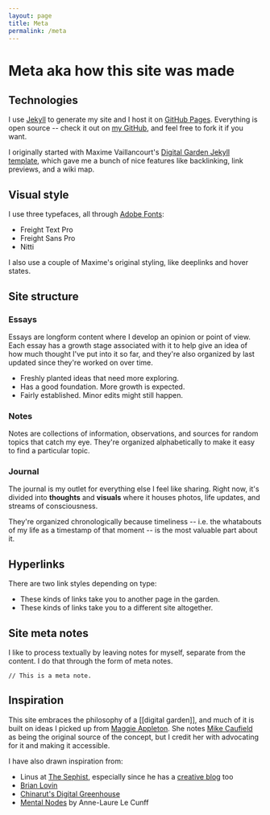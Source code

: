```yaml
---
layout: page
title: Meta
permalink: /meta
---
```


# Meta <span class="newthought">aka</span> how this site was made

## Technologies

I use [Jekyll](https://jekyllrb.com/) to generate my site and I host it on [GitHub Pages](https://pages.github.com/). Everything is open source -- check it out on [my GitHub](https://github.com/alisasgithub), and feel free to fork it if you want. 

I originally started with Maxime Vaillancourt's [Digital Garden Jekyll template](https://github.com/maximevaillancourt/digital-garden-jekyll-template), which gave me a bunch of nice features like backlinking, link previews, and a wiki map. 

## Visual style 

I use three typefaces, all through [Adobe Fonts](https://fonts.adobe.com/):

- Freight Text Pro
- <span class="sans">Freight Sans Pro</span>
- <span class="mono">Nitti</span>

I also use a couple of Maxime's original styling, like deeplinks and hover states.

## Site structure

### Essays

Essays are longform content where I develop an opinion or point of view. Each essay has a growth stage associated with it to help give an idea of how much thought I've put into it so far, and they're also organized by <span class="mono">last updated</span> since they're worked on over time.

<ul class="list-x sans">
    <li><span class="tag tag-gr1 sans no-margin-left"></span> Freshly planted ideas that need more exploring.</li>
    <li><span class="tag tag-gr2 sans no-margin-left"></span> Has a good foundation. More growth is expected.</li>
    <li><span class="tag tag-gr3 sans no-margin-left"></span> Fairly established. Minor edits might still happen. </li>
</ul>

### Notes

Notes are collections of information, observations, and sources for random topics that catch my eye. They're organized alphabetically to make it easy to find a particular topic.

### Journal

The journal is my outlet for everything else I feel like sharing. Right now, it's divided into **thoughts** and **visuals** where it houses photos, life updates, and streams of consciousness.

They're organized chronologically because timeliness -- i.e. the whatabouts of my life as a timestamp of that moment -- is the most valuable part about it. 

## Hyperlinks

There are two link styles depending on type:

- <a class="internal-link">These kinds of links</a> take you to another page in the garden.
- <a>These kinds of links</a> take you to a different site altogether.

## Site meta notes

I like to process textually by leaving notes for myself, separate from the content. I do that through the form of meta notes.

```// This is a meta note.```

## Inspiration

This site embraces the philosophy of a [[digital garden]], and much of it is built on ideas I picked up from [Maggie Appleton](https://maggieappleton.com/). She notes [Mike Caufield](https://hapgood.us/2015/10/17/the-garden-and-the-stream-a-technopastoral/) as being the original source of the concept, but I credit her with advocating for it and making it accessible. 

I have also drawn inspiration from:

- Linus at [The Sephist](https://thesephist.com/posts/), especially since he has a [creative blog](https://linus.coffee) too
- [Brian Lovin](https://brianlovin.com/)
- [Chinarut's Digital Greenhouse](https://www.notion.so/Chinarut-s-Digital-Greenhouse-9b31c7ba8efc4bf9adcfa17a38c841ff)
- [Mental Nodes](https://www.mentalnodes.com/) by Anne-Laure Le Cunff